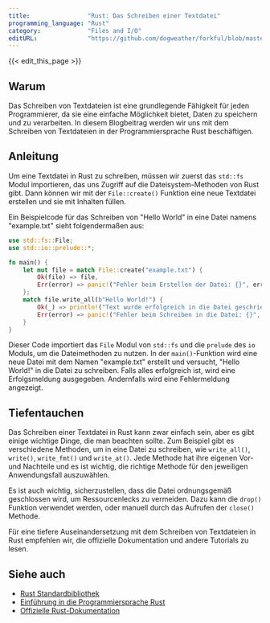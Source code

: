 ```yaml
---
title:                "Rust: Das Schreiben einer Textdatei"
programming_language: "Rust"
category:             "Files and I/O"
editURL:              "https://github.com/dogweather/forkful/blob/master/content/de/rust/writing-a-text-file.md"
---
```


{{< edit_this_page >}}

## Warum

Das Schreiben von Textdateien ist eine grundlegende Fähigkeit für jeden Programmierer, da sie eine einfache Möglichkeit bietet, Daten zu speichern und zu verarbeiten. In diesem Blogbeitrag werden wir uns mit dem Schreiben von Textdateien in der Programmiersprache Rust beschäftigen.

## Anleitung

Um eine Textdatei in Rust zu schreiben, müssen wir zuerst das `std::fs` Modul importieren, das uns Zugriff auf die Dateisystem-Methoden von Rust gibt. Dann können wir mit der `File::create()` Funktion eine neue Textdatei erstellen und sie mit Inhalten füllen.

Ein Beispielcode für das Schreiben von "Hello World" in eine Datei namens "example.txt" sieht folgendermaßen aus:

```Rust
use std::fs::File;
use std::io::prelude::*;

fn main() {
    let mut file = match File::create("example.txt") {
        Ok(file) => file,
        Err(error) => panic!("Fehler beim Erstellen der Datei: {}", error),
    };
    match file.write_all(b"Hello World!") {
        Ok(_) => println!("Text wurde erfolgreich in die Datei geschrieben!"),
        Err(error) => panic!("Fehler beim Schreiben in die Datei: {}", error),
    }
}
```

Dieser Code importiert das `File` Modul von `std::fs` und die `prelude` des `io` Moduls, um die Dateimethoden zu nutzen. In der `main()`-Funktion wird eine neue Datei mit dem Namen "example.txt" erstellt und versucht, "Hello World!" in die Datei zu schreiben. Falls alles erfolgreich ist, wird eine Erfolgsmeldung ausgegeben. Andernfalls wird eine Fehlermeldung angezeigt.

## Tiefentauchen

Das Schreiben einer Textdatei in Rust kann zwar einfach sein, aber es gibt einige wichtige Dinge, die man beachten sollte. Zum Beispiel gibt es verschiedene Methoden, um in eine Datei zu schreiben, wie `write_all()`, `write()`, `write_fmt()` und `write_at()`. Jede Methode hat ihre eigenen Vor- und Nachteile und es ist wichtig, die richtige Methode für den jeweiligen Anwendungsfall auszuwählen.

Es ist auch wichtig, sicherzustellen, dass die Datei ordnungsgemäß geschlossen wird, um Ressourcenlecks zu vermeiden. Dazu kann die `drop()` Funktion verwendet werden, oder manuell durch das Aufrufen der `close()` Methode.

Für eine tiefere Auseinandersetzung mit dem Schreiben von Textdateien in Rust empfehlen wir, die offizielle Dokumentation und andere Tutorials zu lesen.

## Siehe auch

- [Rust Standardbibliothek](https://doc.rust-lang.org/std/index.html)
- [Einführung in die Programmiersprache Rust](https://www.rust-lang.org/learn)
- [Offizielle Rust-Dokumentation](https://doc.rust-lang.org/book/)